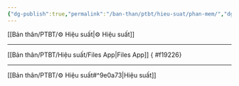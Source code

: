 ```yaml
---
{"dg-publish":true,"permalink":"/ban-than/ptbt/hieu-suat/phan-mem/","dgPassFrontmatter":true}
---
```


[[Bản thân/PTBT/⚙️ Hiệu suất\|⚙️ Hiệu suất]]

---

[[Bản thân/PTBT/Hiệu suất/Files App\|Files App]]
{ #f19226}


---
[[Bản thân/PTBT/⚙️ Hiệu suất#^9e0a73\|Hiệu suất]]